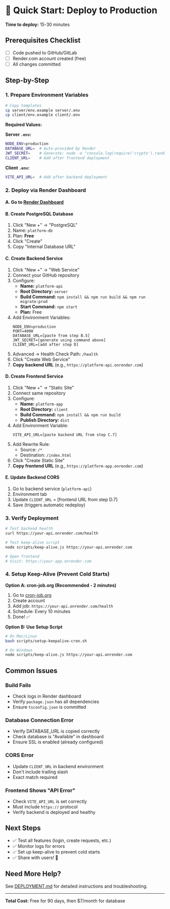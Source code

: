 # 🚀 Quick Start: Deploy to Production

**Time to deploy:** 15-30 minutes

## Prerequisites Checklist

- [ ] Code pushed to GitHub/GitLab
- [ ] Render.com account created (free)
- [ ] All changes committed

## Step-by-Step

### 1. Prepare Environment Variables

```bash
# Copy templates
cp server/env.example server/.env
cp client/env.example client/.env
```

**Required Values:**

**Server `.env`:**
```bash
NODE_ENV=production
DATABASE_URL=  # Auto-provided by Render
JWT_SECRET=    # Generate: node -e "console.log(require('crypto').randomBytes(32).toString('hex'))"
CLIENT_URL=    # Add after frontend deployment
```

**Client `.env`:**
```bash
VITE_API_URL=  # Add after backend deployment
```

### 2. Deploy via Render Dashboard

#### A. Go to [Render Dashboard](https://dashboard.render.com/)

#### B. Create PostgreSQL Database
1. Click "New +" → "PostgreSQL"
2. Name: `platform-db`
3. Plan: **Free**
4. Click "Create"
5. Copy "Internal Database URL"

#### C. Create Backend Service
1. Click "New +" → "Web Service"
2. Connect your GitHub repository
3. Configure:
   - **Name:** `platform-api`
   - **Root Directory:** `server`
   - **Build Command:** `npm install && npm run build && npm run migrate:prod`
   - **Start Command:** `npm start`
   - **Plan:** Free
4. Add Environment Variables:
   ```
   NODE_ENV=production
   PORT=4000
   DATABASE_URL=[paste from step B.5]
   JWT_SECRET=[generate using command above]
   CLIENT_URL=[add after step D]
   ```
5. Advanced → Health Check Path: `/health`
6. Click "Create Web Service"
7. **Copy backend URL** (e.g., `https://platform-api.onrender.com`)

#### D. Create Frontend Service
1. Click "New +" → "Static Site"
2. Connect same repository
3. Configure:
   - **Name:** `platform-app`
   - **Root Directory:** `client`
   - **Build Command:** `npm install && npm run build`
   - **Publish Directory:** `dist`
4. Add Environment Variable:
   ```
   VITE_API_URL=[paste backend URL from step C.7]
   ```
5. Add Rewrite Rule:
   - Source: `/*`
   - Destination: `/index.html`
6. Click "Create Static Site"
7. **Copy frontend URL** (e.g., `https://platform-app.onrender.com`)

#### E. Update Backend CORS
1. Go to backend service (`platform-api`)
2. Environment tab
3. Update `CLIENT_URL` = [frontend URL from step D.7]
4. Save (triggers automatic redeploy)

### 3. Verify Deployment

```bash
# Test backend health
curl https://your-api.onrender.com/health

# Test keep-alive script
node scripts/keep-alive.js https://your-api.onrender.com

# Open frontend
# Visit: https://your-app.onrender.com
```

### 4. Setup Keep-Alive (Prevent Cold Starts)

**Option A: cron-job.org (Recommended - 2 minutes)**
1. Go to [cron-job.org](https://cron-job.org/)
2. Create account
3. Add job: `https://your-api.onrender.com/health`
4. Schedule: Every 10 minutes
5. Done! ✅

**Option B: Use Setup Script**
```bash
# On Mac/Linux
bash scripts/setup-keepalive-cron.sh

# On Windows
node scripts/keep-alive.js https://your-api.onrender.com
```

## Common Issues

### Build Fails
- Check logs in Render dashboard
- Verify `package.json` has all dependencies
- Ensure `tsconfig.json` is committed

### Database Connection Error
- Verify DATABASE_URL is copied correctly
- Check database is "Available" in dashboard
- Ensure SSL is enabled (already configured)

### CORS Error
- Update `CLIENT_URL` in backend environment
- Don't include trailing slash
- Exact match required

### Frontend Shows "API Error"
- Check `VITE_API_URL` is set correctly
- Must include `https://` protocol
- Verify backend is deployed and healthy

## Next Steps

- ✅ Test all features (login, create requests, etc.)
- ✅ Monitor logs for errors
- ✅ Set up keep-alive to prevent cold starts
- ✅ Share with users! 🎉

## Need More Help?

See [DEPLOYMENT.md](./DEPLOYMENT.md) for detailed instructions and troubleshooting.

---

**Total Cost:** Free for 90 days, then $7/month for database

